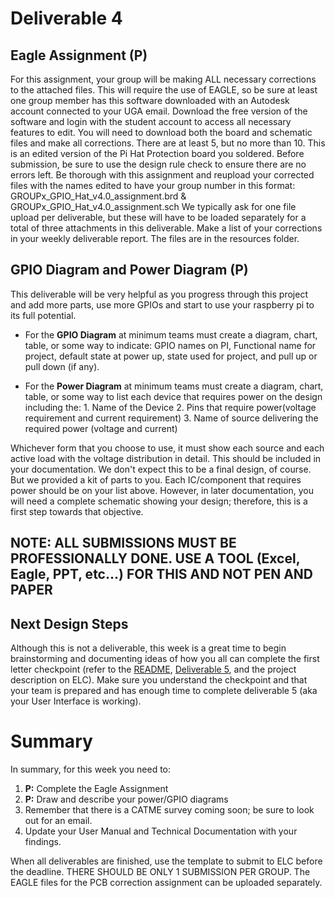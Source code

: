 
# Deliverable 4

## Eagle Assignment (P)
For this assignment, your group will be making ALL necessary corrections to the attached files. This will require the use of EAGLE, so be sure at least one group member has this software downloaded with an Autodesk account connected to your UGA email. Download the free version of the software and login with the student account to access all necessary features to edit. You will need to download both the board and schematic files and make all corrections. There are at least 5, but no more than 10. This is an edited version of the Pi Hat Protection board you soldered. Before submission, be sure to use the design rule check to ensure there are no errors left. Be thorough with this assignment and reupload your corrected files with the names edited to have your group number in this format: GROUPx_GPIO_Hat_v4.0_assignment.brd & GROUPx_GPIO_Hat_v4.0_assignment.sch
We typically ask for one file upload per deliverable, but these will have to be loaded separately for a total of three attachments in this deliverable. Make a list of your corrections in your weekly deliverable report. The files are in the resources folder.



## GPIO Diagram and Power Diagram (P)
This deliverable will be very helpful as you progress through this project and add more parts, use more GPIOs and start to use your raspberry pi to its full potential.

- For the **GPIO Diagram** at minimum teams must create a diagram, chart, table, or some way to indicate: GPIO names on PI, Functional name for project, default state at power up, state used for project, and pull up or pull down (if any).
 
- For the **Power Diagram** at minimum teams must create a diagram, chart, table, or some way to list each device that requires power on the design including the:
          1. Name of the Device
          2. Pins that require power(voltage requirement and current requirement)
          3. Name of source delivering the required power (voltage and current)
          
 Whichever form that you choose to use, it must show each source and each active load with the voltage distribution in detail. This should be included in your documentation.
 We don't expect this to be a final design, of course.  But we provided a kit of parts to you. Each IC/component that requires power should be on your list above.  However, in later documentation, you will need a complete schematic showing your design; therefore, this is a first step towards that objective.
 
 ## NOTE: ALL SUBMISSIONS MUST BE PROFESSIONALLY DONE.  USE A TOOL (Excel, Eagle, PPT, etc...) FOR THIS AND NOT PEN AND PAPER
 
 ## Next Design Steps
 Although this is not a deliverable, this week is a great time to begin brainstorming and documenting ideas of how you all can complete the first letter checkpoint (refer to the [README](../README.md), [Deliverable 5](https://github.com/Herring-UGAECSE-2920-S23/Deliverables_S2023/blob/main/Deliverables/deliverable5.md), and the project description on ELC). Make sure you understand the checkpoint and that your team is prepared and has enough time to complete deliverable 5 (aka your User Interface is working).
 
 

# Summary

In summary, for this week you need to:

1. **P:** Complete the Eagle Assignment
2. **P:** Draw and describe your power/GPIO diagrams
3. Remember that there is a CATME survey coming soon; be sure to look out for an email.
4. Update your User Manual and Technical Documentation with your findings.

When all deliverables are finished, use the template to submit to ELC before the deadline. THERE SHOULD BE ONLY 1 SUBMISSION PER GROUP. The EAGLE files for the PCB correction assignment can be uploaded separately.

